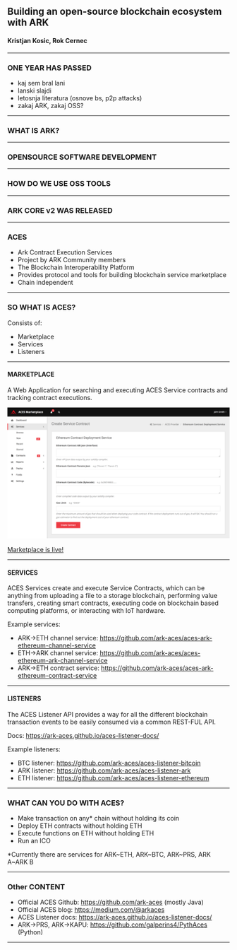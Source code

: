 ## Building an open-source blockchain ecosystem with ARK
#### Kristjan Kosic, Rok Cernec

---
### ONE YEAR HAS PASSED

- kaj sem bral lani
- lanski slajdi
- letosnja literatura (osnove bs, p2p attacks)
- zakaj ARK, zakaj OSS?
---

### WHAT IS ARK?

---

### OPENSOURCE SOFTWARE DEVELOPMENT

---

### HOW DO WE USE OSS TOOLS

---

### ARK CORE v2 WAS RELEASED

---

### ACES

- Ark Contract Execution Services
- Project by ARK Community members
- The Blockchain Interoperability Platform
- Provides protocol and tools for building blockchain service marketplace
- Chain independent

---

### SO WHAT IS ACES?

Consists of:

- Marketplace
- Services
- Listeners

---

#### MARKETPLACE

A Web Application for searching and executing ACES Service contracts and tracking contract
executions.

![Marketplace](assets/images/aces-marketplace-contract-form.png)

[Marketplace is live!](https://marketplace.arkaces.com/)

---

#### SERVICES

ACES Services create and execute Service Contracts, which can be anything from uploading a file to
a storage blockchain, performing value transfers, creating smart contracts, executing code on
blockchain based computing platforms, or interacting with IoT hardware.

Example services:
- ARK->ETH channel service: https://github.com/ark-aces/aces-ark-ethereum-channel-service
- ETH->ARK channel service: https://github.com/ark-aces/aces-ethereum-ark-channel-service
- ARK->ETH contract service: https://github.com/ark-aces/aces-ark-ethereum-contract-service

---

#### LISTENERS

The ACES Listener API provides a way for all the different blockchain transaction events to be
easily consumed via a common REST-FUL API.

Docs: https://ark-aces.github.io/aces-listener-docs/

Example listeners:
- BTC listener: https://github.com/ark-aces/aces-listener-bitcoin
- ARK listener: https://github.com/ark-aces/aces-listener-ark
- ETH listener: https://github.com/ark-aces/aces-listener-ethereum

---

### WHAT CAN YOU DO WITH ACES?

- Make transaction on any* chain without holding its coin
- Deploy ETH contracts without holding ETH
- Execute functions on ETH without holding ETH
- Run an ICO

*Currently there are services for ARK~ETH, ARK~BTC, ARK~PRS, ARK A~ARK B

---

### Other CONTENT

- Official ACES Github: https://github.com/ark-aces (mostly Java)
- Official ACES blog: https://medium.com/@arkaces
- ACES Listener docs: https://ark-aces.github.io/aces-listener-docs/
- ARK->PRS, ARK->KAPU: https://github.com/galperins4/PythAces (Python)


---
